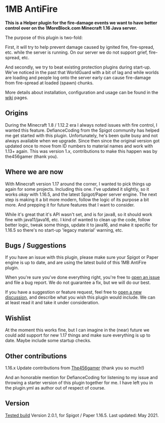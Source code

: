 # 1MB AntiFire

**This is a Helper plugin for the fire-damage events we want to have better control over on the 1MoreBlock.com Minecraft 1.16 Java server.**

The purpose of this plugin is two-fold:

First, it will try to help prevent damage caused by ignited fire, fire-spread, etc. while the server is running. On our server we do not support grief, fire-spread, etc. 

And secondly, we try to beat existing protection plugins during start-up. We've noticed in the past that WorldGuard with a bit of lag and while worlds are loading and people log onto the server early can cause fire-damage from fire-spread at loaded (spawn) chunks.

More details about installation, configuration and usage can be found in the [wiki](https://github.com/mrfdev/AntiFire/wiki) pages.

## Origins

During the Minecraft 1.8 / 1.12.2 era I always noted issues with fire control, I wanted this feature. DefianceCoding from the Spigot community has helped me get started with this plugin. Unfortunately, he's been quite busy and not always available when we upgrade. Since then since the original version got updated once to move from ID numbers to material names and work with 1.13+ again. This was version 1.x, contributions to make this happen was by the456gamer (thank you).

## Where we are now

With Minecraft version 1.17 around the corner, I wanted to pick things up again for some projects. Including this one. I've updated it slightly, so it works _okay_ with 1.16.5, and the latest Spigot/Paper server engine. The next step is making it a bit more modern, follow the logic of its purpose a bit more. And prepping it for future features that I want to consider.

While it's great that it's API wasn't set, and is for java8, so it should work fine with java11/java16, etc. I kind of wanted to clean up the code, follow better logic, tweak some things, update it to java16, and make it specific for 1.16.5 so there's no start-up 'legacy material' warning, etc.

## Bugs / Suggestions

If you have an issue with this plugin, please make sure your Spigot or Paper engine is up to date, and are using the latest build of this 1MB AntiFire plugin. 

When you're sure you've done everything right, you're free to [open an issue](https://github.com/mrfdev/AntiFire/issues/new?assignees=&labels=bug&template=bug_report.md&title=%5BBUG%5D) and file a bug report. We do not guarantee a fix, but we will do our best.

If you have a suggestion or feature request, feel free to [open a new discussion](https://github.com/mrfdev/AntiFire/discussions/new), and describe what you wish this plugin would include. We can at least read it and take it under consideration. 

## Wishlist

At the moment this works fine, but I can imagine in the (near) future we could add support for new 1.17 things and make sure everything is up to date. Maybe include some startup checks. 

## Other contributions

1.16.x Update contributions from [The456gamer](https://github.com/the456gamer) (thank you so much!)

And an honorable mention for DefianceCoding for listening to my issue and throwing a starter version of this plugin together for me. I have left you in the plugin.yml as author out of respect of course.

## Version

[Tested build](https://github.com/mrfdev/AntiFire/releases) Version 2.0.1, for Spigot / Paper 1.16.5. Last updated: May 2021.
